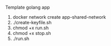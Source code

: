 Template golang app

1) docker network create app-shared-network
2) ./create-keyfile.sh
3) chmod +x run.sh
4) chmod +x stop.sh
5) ./run.sh